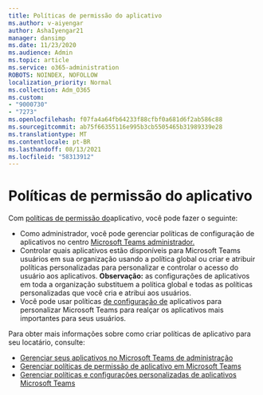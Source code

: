 ```yaml
---
title: Políticas de permissão do aplicativo
ms.author: v-aiyengar
author: AshaIyengar21
manager: dansimp
ms.date: 11/23/2020
ms.audience: Admin
ms.topic: article
ms.service: o365-administration
ROBOTS: NOINDEX, NOFOLLOW
localization_priority: Normal
ms.collection: Adm_O365
ms.custom:
- "9000730"
- "7273"
ms.openlocfilehash: f07fa4a64fb64233f88cfbf0a681d6f2ab586c88
ms.sourcegitcommit: ab75f66355116e995b3cb5505465b31989339e28
ms.translationtype: MT
ms.contentlocale: pt-BR
ms.lasthandoff: 08/13/2021
ms.locfileid: "58313912"
---
```

# <a name="app-permission-policies"></a>Políticas de permissão do aplicativo

Com [políticas de permissão do](https://docs.microsoft.com/microsoftteams/teams-app-permission-policies)aplicativo, você pode fazer o seguinte:
- Como administrador, você pode gerenciar políticas de configuração de aplicativos no centro [Microsoft Teams administrador.](https://admin.teams.microsoft.com/policies/app-permission)
- Controlar quais aplicativos estão disponíveis para Microsoft Teams usuários em [](https://docs.microsoft.com/microsoftteams/teams-app-permission-policies#create-a-custom-app-permission-policy) sua organização usando a política global ou criar e atribuir políticas personalizadas para personalizar e controlar o acesso do usuário aos aplicativos. 
**Observação:** as configurações de aplicativos em toda a organização substituem a política global e todas as políticas personalizadas que você cria e atribui aos usuários.
- Você pode usar políticas [de configuração de](https://docs.microsoft.com/microsoftteams/teams-app-setup-policies) aplicativos para personalizar Microsoft Teams para realçar os aplicativos mais importantes para seus usuários. 


Para obter mais informações sobre como criar políticas de aplicativo para seu locatário, consulte:
- [Gerenciar seus aplicativos no Microsoft Teams de administração](https://docs.microsoft.com/MicrosoftTeams/manage-apps)
- [Gerenciar políticas de permissão de aplicativo em Microsoft Teams](https://docs.microsoft.com/microsoftteams/teams-app-permission-policies)
- [Gerenciar políticas e configurações personalizadas de aplicativos Microsoft Teams](https://docs.microsoft.com/MicrosoftTeams/teams-custom-app-policies-and-settings)
